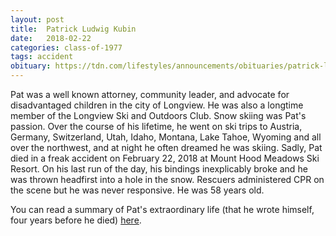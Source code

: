 ```yaml
---
layout: post
title:  Patrick Ludwig Kubin
date:   2018-02-22
categories: class-of-1977
tags: accident
obituary: https://tdn.com/lifestyles/announcements/obituaries/patrick-l-kubin/article_cac16ec5-b0a1-5ee1-97bc-491b791cddc0.html
---
```

Pat was a well known attorney, community leader, and advocate for disadvantaged children in the city of Longview. He was also a longtime member of the Longview Ski and Outdoors Club. Snow skiing was Pat's passion. Over the course of his lifetime, he went on ski trips to Austria, Germany, Switzerland, Utah, Idaho, Montana, Lake Tahoe, Wyoming and all over the northwest, and at night he often dreamed he was skiing. Sadly, Pat died in a freak accident on February 22, 2018 at Mount Hood Meadows Ski Resort. On his last run of the day, his bindings inexplicably broke and he was thrown headfirst into a hole in the snow. Rescuers administered CPR on the scene but he was never responsive. He was 58 years old.

You can read a summary of Pat's extraordinary life (that he wrote himself, four years before he died) [here](https://tdn.com/lifestyles/announcements/obituaries/patrick-l-kubin/article_cac16ec5-b0a1-5ee1-97bc-491b791cddc0.html).
